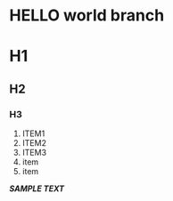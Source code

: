 # HELLO world branch

# H1
## H2
### H3

1. ITEM1
2. ITEM2
3. ITEM3
4. item
5. item

___SAMPLE TEXT___
